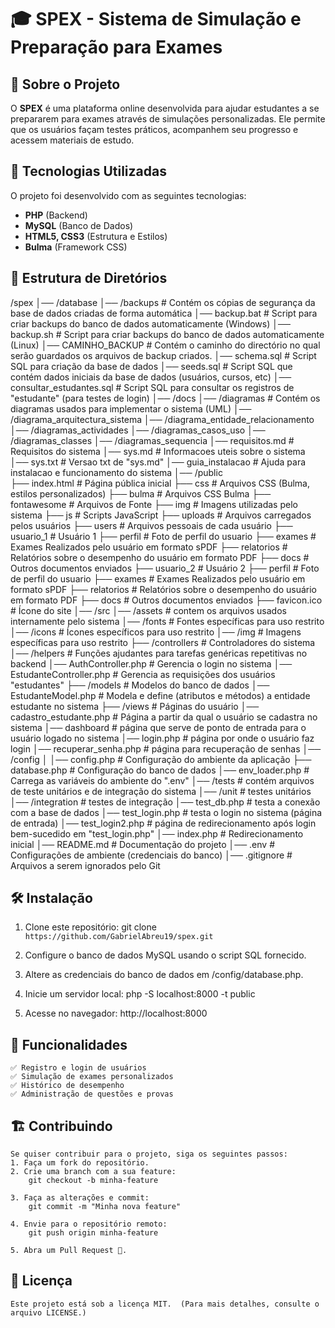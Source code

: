 # 🎓 SPEX - Sistema de Simulação e Preparação para Exames

## 📌 Sobre o Projeto
O **SPEX** é uma plataforma online desenvolvida para ajudar estudantes a se prepararem para exames através de simulações personalizadas. Ele permite que os usuários façam testes práticos, acompanhem seu progresso e acessem materiais de estudo.

## 🚀 Tecnologias Utilizadas
O projeto foi desenvolvido com as seguintes tecnologias:
- **PHP** (Backend)
- **MySQL** (Banco de Dados)
- **HTML5, CSS3** (Estrutura e Estilos)
- **Bulma** (Framework CSS)

## 📂 Estrutura de Diretórios
/spex
    │── /database
        │── /backups # Contém os cópias de segurança da base de dados criadas de forma automática
        │── backup.bat # Script para criar backups do banco de dados automaticamente (Windows)
        │── backup.sh # Script para criar backups do banco de dados automaticamente (Linux)
        │── CAMINHO_BACKUP # Contém o caminho do directório no qual serão guardados os arquivos de backup criados.
        │── schema.sql # Script SQL para criação da base de dados
        │── seeds.sql # Script SQL que contém dados iniciais da base de dados (usuários, cursos, etc)
        │── consultar_estudantes.sql # Script SQL para consultar os registros de "estudante" (para testes de login)
    │── /docs
        │── /diagramas # Contém os diagramas usados para implementar o sistema (UML)
            │── /diagrama_arquitectura_sistema
            │── /diagrama_entidade_relacionamento
            │── /diagramas_actividades
            │── /diagramas_casos_uso
            │── /diagramas_classes
            │── /diagramas_sequencia
            │── requisitos.md # Requisitos do sistema
            │── sys.md # Informacoes uteis sobre o sistema
            │── sys.txt # Versao txt de "sys.md"
            │── guia_instalacao # Ajuda para instalacao e funcionamento do sistema
    │── /public  
        ├── index.html # Página pública inicial
        ├── css # Arquivos CSS (Bulma, estilos personalizados)
            ├── bulma # Arquivos CSS Bulma
            ├── fontawesome # Arquivos de Fonte
        ├── img # Imagens utilizadas pelo sistema
        ├── js # Scripts JavaScript
        ├── uploads # Arquivos carregados pelos usuários
            ├── users # Arquivos pessoais de cada usuário
                ├── usuario_1 # Usuário 1
                    ├── perfil # Foto de perfil do usuario
                    ├── exames # Exames Realizados pelo usuário em formato sPDF
                    ├── relatorios # Relatórios sobre o desempenho do usuário em formato PDF
                    ├── docs # Outros documentos enviados
                ├── usuario_2 # Usuário 2
                    ├── perfil # Foto de perfil do usuario
                    ├── exames # Exames Realizados pelo usuário em formato sPDF
                    ├── relatorios # Relatórios sobre o desempenho do usuário em formato PDF
                    ├── docs # Outros documentos enviados
        ├── favicon.ico # Ícone do site
    │── /src
        │── /assets # contem os arquivos usados internamente pelo sistema
            │── /fonts # Fontes específicas para uso restrito
            │── /icons # Ícones específicos para uso restrito
            │── /img # Imagens específicas para uso restrito
        ├── /controllers # Controladores do sistema  
            │── /helpers # Funções ajudantes para tarefas genéricas repetitivas no backend
            │── AuthController.php # Gerencia o login no sistema
            │── EstudanteController.php # Gerencia as requisições dos usuários "estudantes"
        ├── /models # Modelos do banco de dados 
            │── EstudanteModel.php # Modela e define (atributos e métodos) a entidade estudante no sistema
        ├── /views # Páginas do usuário
            │── cadastro_estudante.php # Página a partir da qual o usuário se cadastra no sistema
            │── dashboard # página que serve de ponto de entrada para o usuário logado no sistema
            │── login.php # página por onde o usuário faz login
            │── recuperar_senha.php # página para recuperação de senhas
        │── /config │
            │── config.php # Configuração do ambiente da aplicação
            ├── database.php # Configuração do banco de dados
            │── env_loader.php # Carrega as variáveis do ambiente do ".env"
    │── /tests # contém arquivos de teste unitários e de integração do sistema
        │── /unit # testes unitários
        │── /integration # testes de integração
        │── test_db.php # testa a conexão com a base de dados
        │── test_login.php # testa o login no sistema (página de entrada)
        │── test_login2.php # página de redirecionamento após login bem-sucedido em "test_login.php"
│── index.php # Redirecionamento inicial 
│── README.md # Documentação do projeto
│── .env # Configurações de ambiente (credenciais do banco)
│── .gitignore # Arquivos a serem ignorados pelo Git


## 🛠️ Instalação
1. Clone este repositório: 
   git clone `https://github.com/GabrielAbreu19/spex.git`

2. Configure o banco de dados MySQL usando o script SQL fornecido.

3. Altere as credenciais do banco de dados em /config/database.php.

4. Inicie um servidor local:
    php -S localhost:8000 -t public

5. Acesse no navegador:
    http://localhost:8000
    
## 📌 Funcionalidades
    ✅ Registro e login de usuários
    ✅ Simulação de exames personalizados
    ✅ Histórico de desempenho
    ✅ Administração de questões e provas

## 🏗️ Contribuindo
    Se quiser contribuir para o projeto, siga os seguintes passos:
    1. Faça um fork do repositório.
    2. Crie uma branch com a sua feature:
        git checkout -b minha-feature

    3. Faça as alterações e commit:
        git commit -m "Minha nova feature"

    4. Envie para o repositório remoto:
        git push origin minha-feature

    5. Abra um Pull Request 🚀.

## 📄 Licença
    Este projeto está sob a licença MIT.  (Para mais detalhes, consulte o arquivo LICENSE.)